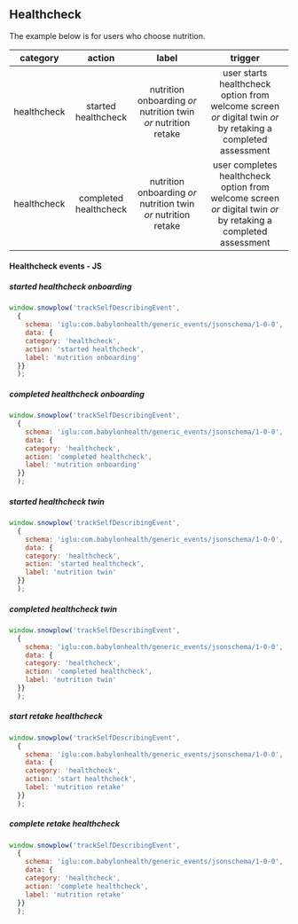 ## Healthcheck

The example below is for users who choose nutrition.

**category**|**action**|**label**|**trigger**
:-----:|:-----:|:-----:|:-----:
healthcheck|started healthcheck|nutrition onboarding *or* nutrition twin *or* nutrition retake|user starts healthcheck option from welcome screen *or* digital twin *or* by retaking a completed assessment
healthcheck|completed healthcheck|nutrition onboarding *or* nutrition twin *or* nutrition retake|user completes healthcheck option from welcome screen *or* digital twin *or* by retaking a completed assessment


#### Healthcheck events - JS
##### started healthcheck onboarding
```JavaScript
window.snowplow('trackSelfDescribingEvent',
  {
    schema: 'iglu:com.babylonhealth/generic_events/jsonschema/1-0-0',
    data: {
    category: 'healthcheck',
    action: 'started healthcheck',
    label: 'nutrition onboarding'
  }}
  );
```
##### completed healthcheck onboarding
```JavaScript
window.snowplow('trackSelfDescribingEvent',
  {
    schema: 'iglu:com.babylonhealth/generic_events/jsonschema/1-0-0',
    data: {
    category: 'healthcheck',
    action: 'completed healthcheck',
    label: 'nutrition onboarding'
  }}
  );
```
##### started healthcheck twin
```JavaScript
window.snowplow('trackSelfDescribingEvent',
  {
    schema: 'iglu:com.babylonhealth/generic_events/jsonschema/1-0-0',
    data: {
    category: 'healthcheck',
    action: 'started healthcheck',
    label: 'nutrition twin'
  }}
  );
  ```
  ##### completed healthcheck twin
```JavaScript
window.snowplow('trackSelfDescribingEvent',
  {
    schema: 'iglu:com.babylonhealth/generic_events/jsonschema/1-0-0',
    data: {
    category: 'healthcheck',
    action: 'completed healthcheck',
    label: 'nutrition twin'
  }}
  );
  ```
  ##### start retake healthcheck
```JavaScript
window.snowplow('trackSelfDescribingEvent',
  {
    schema: 'iglu:com.babylonhealth/generic_events/jsonschema/1-0-0',
    data: {
    category: 'healthcheck',
    action: 'start healthcheck',
    label: 'nutrition retake'
  }}
  );
  ```
   ##### complete retake healthcheck
```JavaScript
window.snowplow('trackSelfDescribingEvent',
  {
    schema: 'iglu:com.babylonhealth/generic_events/jsonschema/1-0-0',
    data: {
    category: 'healthcheck',
    action: 'complete healthcheck',
    label: 'nutrition retake'
  }}
  );
